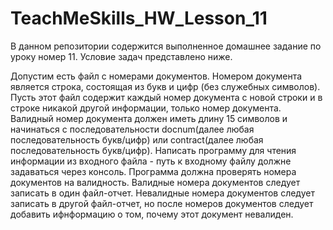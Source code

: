 # TeachMeSkills_HW_Lesson_11
В данном репозитории содержится выполненное домашнее задание по уроку номер 11. Условие задач представлено ниже.

Допустим есть файл с номерами документов.
Номером документа является строка, состоящая из букв и цифр (без служебных символов).
Пусть этот файл содержит каждый номер документа с новой строки и в строке никакой другой информации, только номер документа.
Валидный номер документа должен иметь длину 15 символов и начинаться с последовательности docnum(далее любая последовательность букв/цифр) или сontract(далее любая последовательность букв/цифр).
Написать программу для чтения информации из входного файла - путь к входному файлу должне задаваться через консоль.
Программа должна проверять номера документов на валидность.
Валидные номера документов следует записать в один файл-отчет.
Невалидные номера документов следует записать в другой файл-отчет, но после номеров документов следует добавить ифнформацию о том, почему этот документ невалиден.

